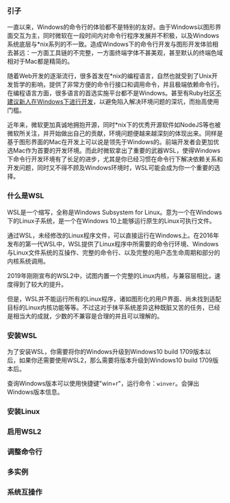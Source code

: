  ### 引子

一直以来，Windows的命令行的体验都不是特别的友好。由于Windows以图形界面交互为主，同时微软在一段时间内对命令行程序发展并不积极，以及Windows系统底层与*nix系列的不一致。造成Windows下的命令行开发与图形开发体验相去甚远：一方面工具链的不完整，一方面终端字体不甚美观，甚至默认的终端色域相对于Mac都是精简的。

随着Web开发的逐渐流行，很多首发在*nix的编程语言，自然也就受到了Unix开发哲学的影响，提供了非常方便的命令行接口和调用命令，并且极端依赖命令行。在编程语言方面，很多语言的首选实施平台都不是Windows。甚至有Ruby社区[不建议新人在Windows下进行开发](https://ruby-china.org/topics/1020)，以避免陷入解决环境问题的深坑，而抬高使用门槛。

近年来，微软更加真诚地拥抱开源，同时*nix下的优秀开源软件如NodeJS等也被微软所关注，并开始做出自己的贡献，环境问题便越来越深刻的体现出来。同样是基于图形界面的Mac在开发上可以说是领先于Windows的。前端开发者会更加优选Mac作为首要的开发环境。而此时微软拿出了重要的武器WSL，使得Windows下命令行开发环境有了长足的进步，尤其是你已经习惯在命令行下解决依赖关系和开发问题，同时又不得不顾及Windows环境时，WSL可能会成为你一个重要的选择。

### 什么是WSL 

WSL是一个缩写，全称是Windows Subsystem for Linux。意为一个在Windows下的Linux子系统，是一个在Windows 10上能够运行原生的Linux可执行文件。

通过WSL，未经修改的Linux程序文件，可以直接运行在Windows上。在2016年发布的第一代WSL中，WSL提供了Linux程序中所需要的命令行环境、Windows与Linux文件系统的互操作、完整的命令行、以及完整的用户态生命周期和部分的内核系统调用。

2019年刚刚宣布的WSL2中，试图内置一个完整的Linux内核，与兼容层相比，速度得到了较大的提升。

但是，WSL并不能运行所有的Linux程序，诸如图形化的用户界面、尚未找到适配目标的Linux内核功能等等。不过这对于抹平系统差异这种既脏又苦的任务，已经是相当大的成就，少数的不兼容是合理的并且可以理解的。

### 安装WSL

为了安装WSL，你需要将你的Windows升级到Windows10 build 1709版本以后，如果你还需要使用WSL2，那么需要将版本升级到Windows10 build 1709版本后。

查询Windows版本可以使用快捷键"win+r"，运行命令：`winver`。会弹出Windows版本信息。
### 安装Linux

### 启用WSL2

### 调整命令行

### 多实例

### 系统互操作